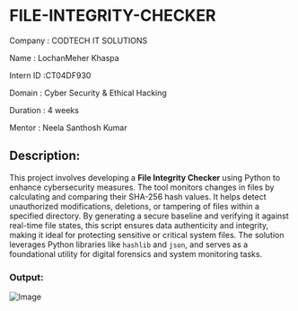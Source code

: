 # FILE-INTEGRITY-CHECKER
Company : CODTECH IT SOLUTIONS

Name : LochanMeher Khaspa

Intern ID :CT04DF930

Domain : Cyber Security & Ethical Hacking

Duration : 4 weeks

Mentor :  Neela Santhosh Kumar

## Description:
This project involves developing a **File Integrity Checker** using Python to enhance cybersecurity measures. The tool monitors changes in files by calculating and comparing their SHA-256 hash values. It helps detect unauthorized modifications, deletions, or tampering of files within a specified directory. By generating a secure baseline and verifying it against real-time file states, this script ensures data authenticity and integrity, making it ideal for protecting sensitive or critical system files. The solution leverages Python libraries like `hashlib` and `json`, and serves as a foundational utility for digital forensics and system monitoring tasks.

### Output:
![Image](https://github.com/user-attachments/assets/afe2d230-fe7b-478f-b181-b4cbde9a7062)
